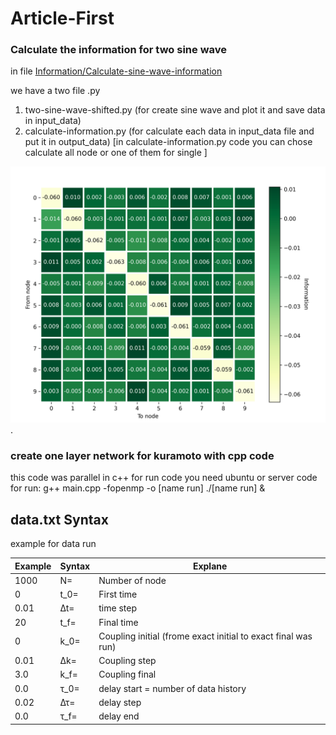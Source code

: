 # Article-First


### Calculate the information for two sine wave 

in file [Information/Calculate-sine-wave-information](https://github.com/DrAliSeif/Article-First/tree/main/Information/Calculate-sine-wave-information)

we have a two file .py
1. two-sine-wave-shifted.py (for create sine wave and plot it and save data in input_data)
2. calculate-information.py (for calculate each data in input_data file and put it in output_data) [in calculate-information.py code you can chose calculate all node or one of them for single
]



![](https://github.com/DrAliSeif/Article-First/blob/main/Information/Calculate-sine-wave-information/output_data/10ColsRandomGaussian-1.png).


### create one layer network for kuramoto with cpp code

this code was parallel in c++
for run code you need ubuntu or server 
code for run: 	g++ main.cpp -fopenmp -o [name run]
				./[name run] &
				
				
## data.txt Syntax  				
example for data run

| Example        | Syntax      | Explane |
| ------|-----|-----|
| 1000	| N=		| Number of node| 
| 0		| t_0=	| First time| 
| 0.01	| ∆t=		| time step| 
| 20		| t_f=	| Final time| 
| 0		| k_0=	| Coupling initial (frome exact initial to exact final was run)| 
| 0.01	| ∆k=		| Coupling step| 
| 3.0		| k_f=	| Coupling final| 
| 0.0		| τ_0= 	| delay start = number of data history| 
| 0.02	| ∆τ= 	| delay step| 
| 0.0		| τ_f= 	| delay end| 

